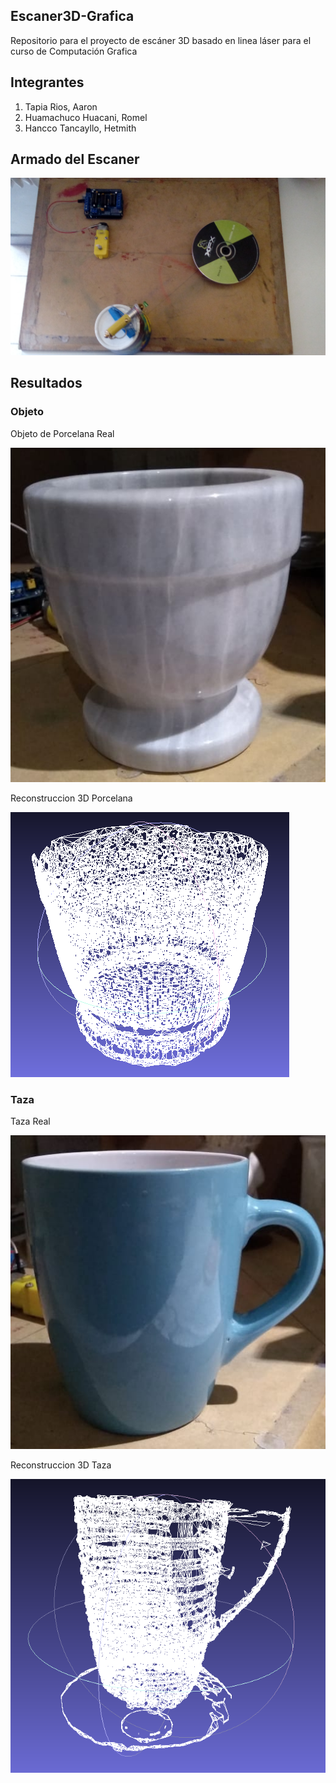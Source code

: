 ## Escaner3D-Grafica
Repositorio para el proyecto de escáner 3D basado en linea láser para el curso de Computación Grafica

## Integrantes

1. Tapia Rios, Aaron
2. Huamachuco Huacani, Romel
3. Hancco Tancayllo, Hetmith

## Armado del Escaner

![alt text](escaner.jpg "Escaner")

## Resultados

### Objeto

Objeto de Porcelana Real

![alt text](objeto.png "Porcelana Real")

Reconstruccion 3D Porcelana

![alt text](objeto3D.png "Porcelana 3D")

### Taza

Taza Real

![alt text](taza.png "Taza Real")

Reconstruccion 3D Taza

![alt text](taza3D.png "Taza 3D")

